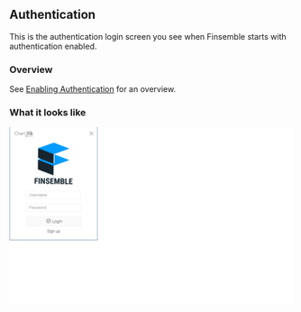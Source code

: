 ## Authentication

This is the authentication login screen you see when Finsemble starts with authentication enabled.

### Overview

See [Enabling Authentication](https://documentation.chartiq.com/finsemble/tutorial-Authentication.html) for an overview.

### What it looks like
![](./screenshot.png)
